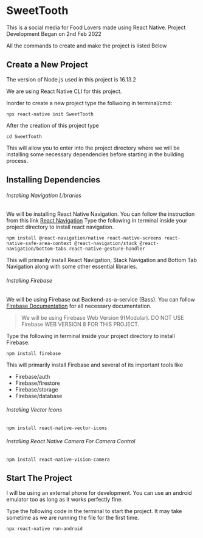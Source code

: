 # SweetTooth
This is a social media for Food Lovers made using React Native. Project Development Began on 2nd Feb 2022

All the commands to create and make the project is listed Below

## Create a New Project
The version of Node.js used in this project is 16.13.2 

We are using React Native CLI for this project.

Inorder to create a new project type the follwoing in terminal/cmd:
```
npx react-native init SweetTooth
```
After the creation of this project type
```
cd SweetTooth
```
This will allow you to enter into the project directory where we will be installing some necessary dependencies before starting in the building process.
## Installing Dependencies

###### Installing Navigation Libraries

We will be installing React Native Navigation. You can follow the instruction from this link [React Navigation](https://reactnavigation.org/docs/getting-started)
Type the following in terminal inside your project directory to install react navigation.
```
npm install @react-navigation/native react-native-screens react-native-safe-area-context @react-navigation/stack @react-navigation/bottom-tabs react-native-gesture-handler
```
This will primarily install React Navigation, Stack Navigation and Bottom Tab Navigation along with some other essential libraries.


###### Installing Firebase

We will be using Firebase out Backend-as-a-service (Bass). You can follow [Firebase Documentation](https://firebase.google.com/docs/build) for all necessary documentation.

> We will be using Firebase Web Version 9(Modular). DO NOT USE Firebase WEB VERSION 8 FOR THIS PROJECT.
 
Type the following in terminal inside your project directory to install Firebase.
```
npm install firebase
```
This will primarily install Firebase and several of its important tools like 
- Firebase/auth
- Firebase/firestore
- Firebase/storage
- Firebase/database

###### Installing Vector Icons

```
npm install react-native-vector-icons
```

###### Installing React Native Camera For Camera Control
```
npm install react-native-vision-camera
```

## Start The Project

I will be using an external phone for development. You can use an android emulator too as long as it works perfectly fine.

Type the following code in the terminal to start the project. It may take sometime as we are running the file for the first time.
```
npx react-native run-android
```

